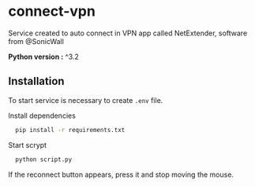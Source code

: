 
# connect-vpn

Service created to auto connect in VPN app called NetExtender, software from @SonicWall

**Python version :** ^3.2

## Installation

To start service is necessary to create `.env` file.

Install dependencies
```bash
  pip install -r requirements.txt
```

Start scrypt
```bash
  python script.py
```
If the reconnect button appears, press it and stop moving the mouse.
